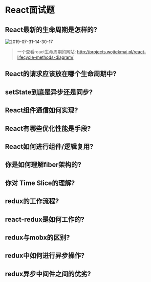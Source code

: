# React面试题

## React最新的生命周期是怎样的?



![2019-07-31-14-30-17]( https://xiaomuzhu-image.oss-cn-beijing.aliyuncs.com/5938ab9354c1aa40bd4637f976ece8b9.png)

> 一个查看react生命周期的网站: http://projects.wojtekmaj.pl/react-lifecycle-methods-diagram/

## React的请求应该放在哪个生命周期中?

## setState到底是异步还是同步?

## React组件通信如何实现?

## React有哪些优化性能是手段?

## React如何进行组件/逻辑复用?

## 你是如何理解fiber架构的?

## 你对 Time Slice的理解?

## redux的工作流程?

## react-redux是如何工作的?

## redux与mobx的区别?

## redux中如何进行异步操作?

## redux异步中间件之间的优劣?
